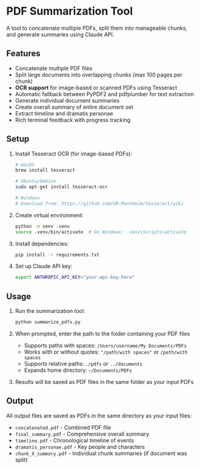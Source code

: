 # PDF Summarization Tool

A tool to concatenate multiple PDFs, split them into manageable chunks, and generate summaries using Claude API.

## Features

- Concatenate multiple PDF files
- Split large documents into overlapping chunks (max 100 pages per chunk)
- **OCR support** for image-based or scanned PDFs using Tesseract
- Automatic fallback between PyPDF2 and pdfplumber for text extraction
- Generate individual document summaries
- Create overall summary of entire document set
- Extract timeline and dramatis personae
- Rich terminal feedback with progress tracking

## Setup

1. Install Tesseract OCR (for image-based PDFs):
   ```bash
   # macOS
   brew install tesseract
   
   # Ubuntu/Debian
   sudo apt-get install tesseract-ocr
   
   # Windows
   # Download from: https://github.com/UB-Mannheim/tesseract/wiki
   ```

2. Create virtual environment:
   ```bash
   python -m venv .venv
   source .venv/bin/activate  # On Windows: .venv\Scripts\activate
   ```

3. Install dependencies:
   ```bash
   pip install -r requirements.txt
   ```

4. Set up Claude API key:
   ```bash
   export ANTHROPIC_API_KEY="your-api-key-here"
   ```

## Usage

1. Run the summarization tool:
   ```bash
   python summarize_pdfs.py
   ```

2. When prompted, enter the path to the folder containing your PDF files
   - Supports paths with spaces: `/Users/username/My Documents/PDFs`
   - Works with or without quotes: `"/path/with spaces"` or `/path/with spaces`
   - Supports relative paths: `./pdfs` or `../documents`
   - Expands home directory: `~/Documents/PDFs`

3. Results will be saved as PDF files in the same folder as your input PDFs

## Output

All output files are saved as PDFs in the same directory as your input files:

- `concatenated.pdf` - Combined PDF file
- `final_summary.pdf` - Comprehensive overall summary
- `timeline.pdf` - Chronological timeline of events
- `dramatis_personae.pdf` - Key people and characters
- `chunk_X_summary.pdf` - Individual chunk summaries (if document was split) 